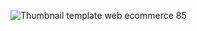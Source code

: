 ![Thumbnail template web ecommerce 85](https://github.com/user-attachments/assets/dc12ff1c-8621-49f0-8168-53243ddd9e5b)
